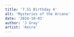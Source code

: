 ```yaml
---
title: '7.51 Birthday 4'
alt: 'Mysteries of the Arcana'
date: '2024-10-03'
author: 'J Gray'
artist: 'Keira'
---
```


